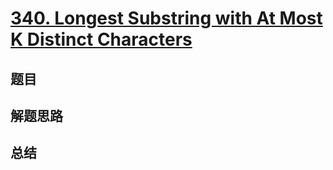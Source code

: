 # [340. Longest Substring with At Most K Distinct Characters](https://leetcode.com/problems/longest-substring-with-at-most-k-distinct-characters/)

## 题目


## 解题思路


## 总结


